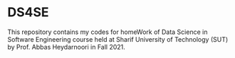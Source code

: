 # DS4SE
This repository contains my codes for homeWork of Data Science in Software Engineering course held at Sharif University of Technology (SUT) by Prof. Abbas Heydarnoori in Fall 2021.

